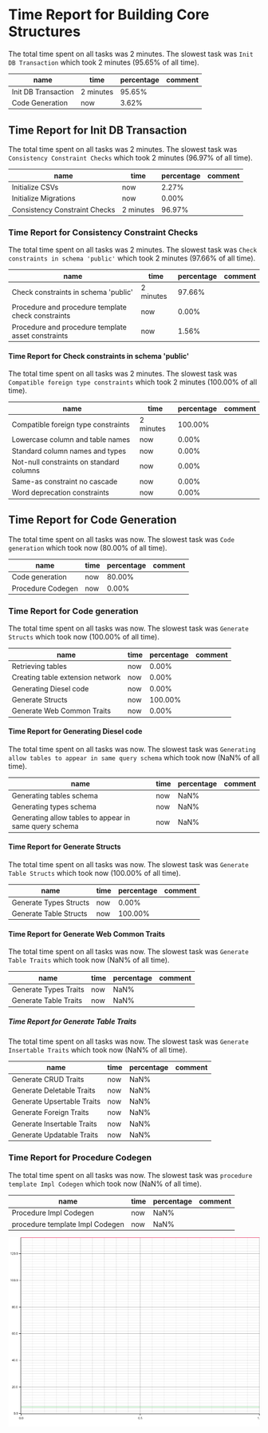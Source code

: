 # Time Report for Building Core Structures

The total time spent on all tasks was 2 minutes.
The slowest task was `Init DB Transaction` which took 2 minutes (95.65% of all time).

| name                | time      | percentage | comment |
|---------------------|-----------|------------|---------|
| Init DB Transaction | 2 minutes | 95.65%     |         |
| Code Generation     | now       | 3.62%      |         |

## Time Report for Init DB Transaction

The total time spent on all tasks was 2 minutes.
The slowest task was `Consistency Constraint Checks` which took 2 minutes (96.97% of all time).

| name                          | time      | percentage | comment |
|-------------------------------|-----------|------------|---------|
| Initialize CSVs               | now       | 2.27%      |         |
| Initialize Migrations         | now       | 0.00%      |         |
| Consistency Constraint Checks | 2 minutes | 96.97%     |         |

### Time Report for Consistency Constraint Checks

The total time spent on all tasks was 2 minutes.
The slowest task was `Check constraints in schema 'public'` which took 2 minutes (97.66% of all time).

| name                                               | time      | percentage | comment |
|----------------------------------------------------|-----------|------------|---------|
| Check constraints in schema 'public'               | 2 minutes | 97.66%     |         |
| Procedure and procedure template check constraints | now       | 0.00%      |         |
| Procedure and procedure template asset constraints | now       | 1.56%      |         |

#### Time Report for Check constraints in schema 'public'

The total time spent on all tasks was 2 minutes.
The slowest task was `Compatible foreign type constraints` which took 2 minutes (100.00% of all time).

| name                                     | time      | percentage | comment |
|------------------------------------------|-----------|------------|---------|
| Compatible foreign type constraints      | 2 minutes | 100.00%    |         |
| Lowercase column and table names         | now       | 0.00%      |         |
| Standard column names and types          | now       | 0.00%      |         |
| Not-null constraints on standard columns | now       | 0.00%      |         |
| Same-as constraint no cascade            | now       | 0.00%      |         |
| Word deprecation constraints             | now       | 0.00%      |         |

## Time Report for Code Generation

The total time spent on all tasks was now.
The slowest task was `Code generation` which took now (80.00% of all time).

| name              | time | percentage | comment |
|-------------------|------|------------|---------|
| Code generation   | now  | 80.00%     |         |
| Procedure Codegen | now  | 0.00%      |         |

### Time Report for Code generation

The total time spent on all tasks was now.
The slowest task was `Generate Structs` which took now (100.00% of all time).

| name                             | time | percentage | comment |
|----------------------------------|------|------------|---------|
| Retrieving tables                | now  | 0.00%      |         |
| Creating table extension network | now  | 0.00%      |         |
| Generating Diesel code           | now  | 0.00%      |         |
| Generate Structs                 | now  | 100.00%    |         |
| Generate Web Common Traits       | now  | 0.00%      |         |

#### Time Report for Generating Diesel code

The total time spent on all tasks was now.
The slowest task was `Generating allow tables to appear in same query schema` which took now (NaN% of all time).

| name                                                   | time | percentage | comment |
|--------------------------------------------------------|------|------------|---------|
| Generating tables schema                               | now  | NaN%       |         |
| Generating types schema                                | now  | NaN%       |         |
| Generating allow tables to appear in same query schema | now  | NaN%       |         |

#### Time Report for Generate Structs

The total time spent on all tasks was now.
The slowest task was `Generate Table Structs` which took now (100.00% of all time).

| name                   | time | percentage | comment |
|------------------------|------|------------|---------|
| Generate Types Structs | now  | 0.00%      |         |
| Generate Table Structs | now  | 100.00%    |         |

#### Time Report for Generate Web Common Traits

The total time spent on all tasks was now.
The slowest task was `Generate Table Traits` which took now (NaN% of all time).

| name                  | time | percentage | comment |
|-----------------------|------|------------|---------|
| Generate Types Traits | now  | NaN%       |         |
| Generate Table Traits | now  | NaN%       |         |

##### Time Report for Generate Table Traits

The total time spent on all tasks was now.
The slowest task was `Generate Insertable Traits` which took now (NaN% of all time).

| name                       | time | percentage | comment |
|----------------------------|------|------------|---------|
| Generate CRUD Traits       | now  | NaN%       |         |
| Generate Deletable Traits  | now  | NaN%       |         |
| Generate Upsertable Traits | now  | NaN%       |         |
| Generate Foreign Traits    | now  | NaN%       |         |
| Generate Insertable Traits | now  | NaN%       |         |
| Generate Updatable Traits  | now  | NaN%       |         |

### Time Report for Procedure Codegen

The total time spent on all tasks was now.
The slowest task was `procedure template Impl Codegen` which took now (NaN% of all time).

| name                            | time | percentage | comment |
|---------------------------------|------|------------|---------|
| Procedure Impl Codegen          | now  | NaN%       |         |
| procedure template Impl Codegen | now  | NaN%       |         |

![Plot](time_requirements_report.png)
